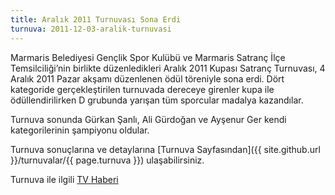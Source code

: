 ```yaml
---
title: Aralık 2011 Turnuvası Sona Erdi
turnuva: 2011-12-03-aralik-turnuvasi
---
```


Marmaris Belediyesi Gençlik Spor Kulübü ve Marmaris Satranç İlçe Temsilciliği’nin birlikte düzenledikleri Aralık 2011 Kupası Satranç Turnuvası, 4 Aralık 2011 Pazar akşamı düzenlenen ödül töreniyle sona erdi. Dört kategoride gerçekleştirilen turnuvada dereceye girenler kupa ile ödüllendirilirken D grubunda yarışan tüm sporcular madalya kazandılar.

Turnuva sonunda Gürkan Şanlı, Ali Gürdoğan ve Ayşenur Ger kendi kategorilerinin şampiyonu oldular.

Turnuva sonuçlarına ve detaylarına [Turnuva Sayfasından]({{ site.github.url }}/turnuvalar/{{ page.turnuva }}) ulaşabilirsiniz.

Turnuva ile ilgili [TV Haberi](http://tr-tr.facebook.com/pages/Marmaris-TV/142504742454781#!/photo.php?v=10150443077557943&set=vb.142504742454781&type=2&theater)
